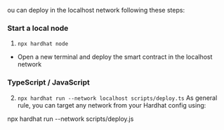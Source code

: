 ou can deploy in the localhost network following these steps:

### Start a local node
1) `npx hardhat node`
- Open a new terminal and deploy the smart contract in the localhost network

### TypeScript / JavaScript
2) `npx hardhat run --network localhost scripts/deploy.ts`
As general rule, you can target any network from your Hardhat config using:

npx hardhat run --network <your-network> scripts/deploy.js